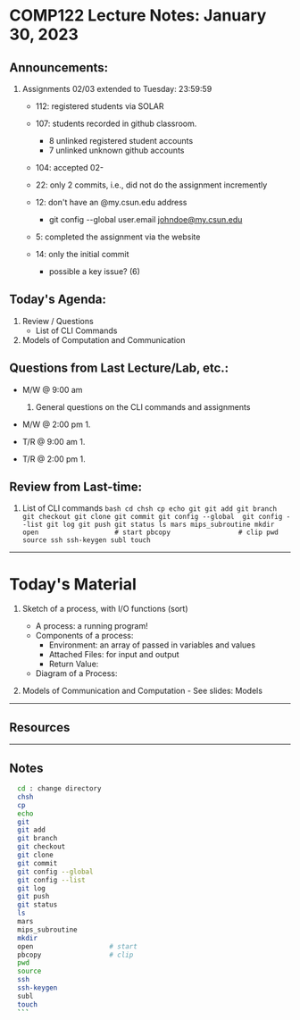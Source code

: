 # COMP122 Lecture Notes: January 30, 2023

## Announcements:
   1. Assignments 02/03 extended to Tuesday: 23:59:59
      - 112: registered students via SOLAR
      - 107: students recorded in github classroom.
        - 8 unlinked registered student accounts
        - 7 unlinked unknown github accounts

      - 104: accepted 02-
      - 22: only 2 commits, i.e., did not do the assignment incremently
      - 12: don't have an @my.csun.edu address 
        - git config --global user.email johndoe@my.csun.edu
      - 5: completed the assignment via the website
      - 14: only the initial commit
        - possible a key issue? (6)

## Today's Agenda:
   1. Review / Questions
      - List of CLI Commands
   1. Models of Computation and Communication


## Questions from Last Lecture/Lab, etc.:
   * M/W @ 9:00 am
     1. General questions on the CLI commands and assignments


   * M/W @ 2:00 pm
     1.

   * T/R @ 9:00 am
     1.

   * T/R @ 2:00 pm
     1.

## Review from Last-time:

   1. List of CLI commands
     ```bash
     cd
     chsh
     cp
     echo
     git
     git add
     git branch
     git checkout
     git clone
     git commit
     git config --global 
     git config --list
     git log
     git push
     git status
     ls
     mars
     mips_subroutine
     mkdir
     open                   # start
     pbcopy                 # clip
     pwd
     source
     ssh
     ssh-keygen
     subl
     touch
     ```

---
# Today's Material
  1. Sketch of a process, with I/O functions (sort)
     - A process: a running program!
     - Components of a process:
       - Environment: an array of passed in variables and values
       - Attached Files: for input and output
       - Return Value: 
     - Diagram of a Process:


  1. Models of Communication and Computation
    - See slides:  Models


---
## Resources

---
## Notes
<!-- This section is for students to place their notes -->

   ```bash
     cd : change directory
     chsh
     cp
     echo
     git
     git add
     git branch
     git checkout
     git clone
     git commit
     git config --global 
     git config --list
     git log
     git push
     git status
     ls
     mars
     mips_subroutine
     mkdir
     open                   # start
     pbcopy                 # clip
     pwd
     source
     ssh
     ssh-keygen
     subl
     touch
     ```

